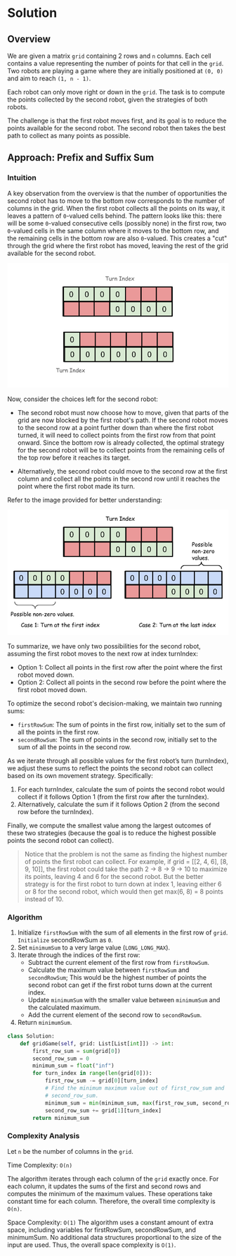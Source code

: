 # Solution

## Overview

We are given a matrix `grid` containing 2 rows and `n` columns. Each cell contains a value representing the number of points for that cell in the `grid`. Two robots are playing a game where they are initially positioned at `(0, 0)` and aim to reach `(1, n - 1)`.

Each robot can only move right or down in the `grid`. The task is to compute the points collected by the second robot, given the strategies of both robots.

The challenge is that the first robot moves first, and its goal is to reduce the points available for the second robot. The second robot then takes the best path to collect as many points as possible.

## Approach: Prefix and Suffix Sum

### Intuition

A key observation from the overview is that the number of opportunities the second robot has to move to the bottom row corresponds to the number of columns in the grid. When the first robot collects all the points on its way, it leaves a pattern of `0`-valued cells behind. The pattern looks like this: there will be some `0`-valued consecutive cells (possibly none) in the first row, two `0`-valued cells in the same column where it moves to the bottom row, and the remaining cells in the bottom row are also `0`-valued. This creates a "cut" through the grid where the first robot has moved, leaving the rest of the grid available for the second robot.

![TurnImage](./Turn_image.png)

Now, consider the choices left for the second robot:

- The second robot must now choose how to move, given that parts of the grid are now blocked by the first robot's path. If the second robot moves to the second row at a point further down than where the first robot turned, it will need to collect points from the first row from that point onward. Since the bottom row is already collected, the optimal strategy for the second robot will be to collect points from the remaining cells of the top row before it reaches its target.

- Alternatively, the second robot could move to the second row at the first column and collect all the points in the second row until it reaches the point where the first robot made its turn.

Refer to the image provided for better understanding:

![Cases](./Cases.png)

To summarize, we have only two possibilities for the second robot, assuming the first robot moves to the next row at index turnIndex:

- Option 1: Collect all points in the first row after the point where the first robot moved down.
- Option 2: Collect all points in the second row before the point where the first robot moved down.

To optimize the second robot's decision-making, we maintain two running sums:

- `firstRowSum`: The sum of points in the first row, initially set to the sum of all the points in the first row.
- `secondRowSum`: The sum of points in the second row, initially set to the sum of all the points in the second row.

As we iterate through all possible values for the first robot’s turn (turnIndex), we adjust these sums to reflect the points the second robot can collect based on its own movement strategy. Specifically:

1. For each turnIndex, calculate the sum of points the second robot would collect if it follows Option 1 (from the first row after the turnIndex).
2. Alternatively, calculate the sum if it follows Option 2 (from the second row before the turnIndex).

Finally, we compute the smallest value among the largest outcomes of these two strategies (because the goal is to reduce the highest possible points the second robot can collect).

> Notice that the problem is not the same as finding the highest number of points the first robot can collect. For example, if grid = [[2, 4, 6], [8, 9, 10]], the first robot could take the path 2 -> 8 -> 9 -> 10 to maximize its points, leaving 4 and 6 for the second robot. But the better strategy is for the first robot to turn down at index 1, leaving either 6 or 8 for the second robot, which would then get max(6, 8) = 8 points instead of 10.

### Algorithm 

1. Initialize `firstRowSum` with the sum of all elements in the first row of `grid`. `Initialize` secondRowSum as `0`.
2. Set `minimumSum` to a very large value (`LONG_LONG_MAX`).
3. Iterate through the indices of the first row:
   - Subtract the current element of the first row from `firstRowSum`.
   - Calculate the maximum value between `firstRowSum` and `secondRowSum`; This would be the highest number of points the second robot can get if the first robot turns down at the current index.
   - Update `minimumSum` with the smaller value between `minimumSum` and the calculated maximum.
   - Add the current element of the second row to `secondRowSum`.
4. Return `minimumSum`.

```python
class Solution:
    def gridGame(self, grid: List[List[int]]) -> int:
        first_row_sum = sum(grid[0])
        second_row_sum = 0
        minimum_sum = float("inf")
        for turn_index in range(len(grid[0])):
            first_row_sum -= grid[0][turn_index]
            # Find the minimum maximum value out of first_row_sum and
            # second_row_sum.
            minimum_sum = min(minimum_sum, max(first_row_sum, second_row_sum))
            second_row_sum += grid[1][turn_index]
        return minimum_sum
```

### Complexity Analysis

Let `n` be the number of columns in the `grid`.

Time Complexity: `O(n)`

The algorithm iterates through each column of the `grid` exactly once. For each column, it updates the sums of the first and second rows and computes the minimum of the maximum values. These operations take constant time for each column. Therefore, the overall time complexity is `O(n)`.

Space Complexity: `O(1)`
The algorithm uses a constant amount of extra space, including variables for firstRowSum, secondRowSum, and minimumSum. No additional data structures proportional to the size of the input are used. Thus, the overall space complexity is `O(1)`.
